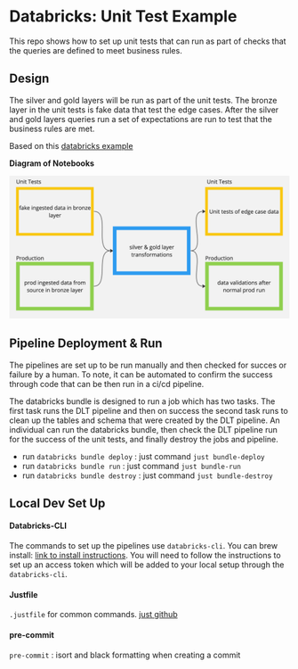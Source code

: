 # Databricks: Unit Test Example

This repo shows how to set up unit tests that can run as part of checks
that the queries are defined to meet business rules.

## Design

The silver and gold layers will be run as part of the unit tests.  The
bronze layer in the unit tests is fake data that test the edge cases.
After the silver and gold layers queries run a set of expectations are
run to test that the business rules are met.

Based on this [databricks example](https://notebooks.databricks.com/demos/dlt-unit-test/index.html)

**Diagram of Notebooks**

![Diagram](./images/unit-test-diagram.jpg)

## Pipeline Deployment & Run

The pipelines are set up to be run manually and then checked for succes or failure by a human.
To note, it can be automated to confirm the success through code that can be then run in
a ci/cd pipeline.

The databricks bundle is designed to run a job which has two tasks.  The first task runs
the DLT pipeline and then on success the second task runs to clean up the tables and schema
that were created by the DLT pipeline.  An individual can run the databricks bundle, then
check the DLT pipeline run for the success of the unit tests, and finally destroy the jobs and pipeline.

- run `databricks bundle deploy` : just command `just bundle-deploy`
- run `databricks bundle run` : just command `just bundle-run`
- run `databricks bundle destroy` : just command `just bundle-destroy`

## Local Dev Set Up

#### Databricks-CLI

The commands to set up the pipelines use `databricks-cli`.  You can brew install:
[link to install instructions](https://docs.databricks.com/en/dev-tools/cli/tutorial.html#databricks-cli-tutorial).
You will need to follow the instructions
to set up an access token which will be added to your local setup through the `databricks-cli`.

#### Justfile

`.justfile` for common commands. [just github](https://github.com/casey/just?tab=readme-ov-file#installation)

#### pre-commit

`pre-commit` : isort and black formatting when creating a commit
